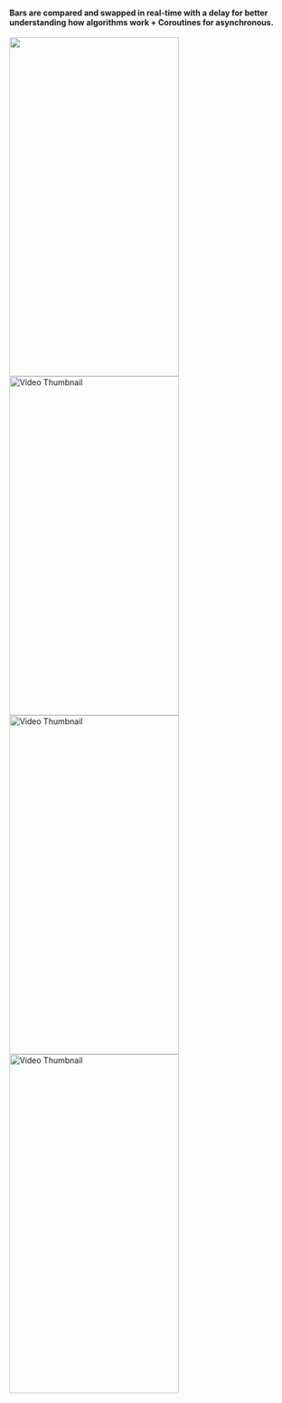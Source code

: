 #### Bars are compared and swapped in real-time with a delay for better understanding how algorithms work + Coroutines for asynchronous.
<img src="https://github.com/user-attachments/assets/a329e7eb-de97-4e91-bd29-7f3862973a51" height="600" width="300"/>
<img src="https://github.com/user-attachments/assets/41fa5da3-5729-45ba-af07-248c5fe13402" height="600" width="300" alt="Video Thumbnail"/>
<img src="https://github.com/user-attachments/assets/5af2e32d-3948-4295-859f-c1b811f4e926" height="600" width="300" alt="Video Thumbnail"/>
<img src="https://github.com/user-attachments/assets/182f241f-5112-400d-918c-5d854e9ed41d" height="600" width="300" alt="Video Thumbnail"/>




